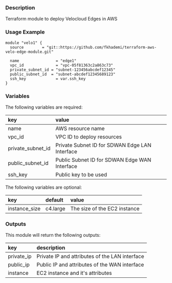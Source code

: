 ### Description
Terraform module to deploy Velocloud Edges in AWS

### Usage Example
```
module "velo1" {
  source        = "git::https://github.com/fkhademi/terraform-aws-velo-edge-module.git"

  name		          = "edge1"
  vpc_id	          = "vpc-05f81363c2a863c73"
  private_subnet_id	= "subnet-123456abcdef12345"
  public_subnet_id	= "subnet-abcdef12345689123"
  ssh_key	          = var.ssh_key
}
```

### Variables
The following variables are required:

key | value
:--- | :---
name | AWS resource name
vpc_id | VPC ID to deploy resources
private_subnet_id | Private Subnet ID for SDWAN Edge LAN Interface
public_subnet_id | Public Subnet ID for SDWAN Edge WAN Interface
ssh_key | Public key to be used

The following variables are optional:

key | default | value 
:---|:---|:---
instance_size | c4.large | The size of the EC2 instance

### Outputs
This module will return the following outputs:

key | description
:---|:---
private_ip | Private IP and attributes of the LAN interface
public_ip | Public IP and attributes of the WAN interface
instance | EC2 instance and it's attributes